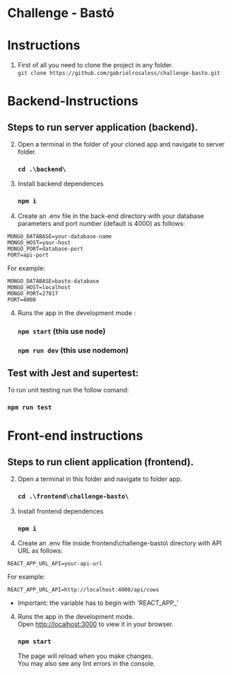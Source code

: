 # Challenge - Bastó

# Instructions

1. First of all you need to clone the project in any folder. 
\
`git clone https://github.com/gabrielrosaless/challenge-basto.git`

# Backend-Instructions

## Steps to run server application (backend).

2) Open a terminal in the folder of your cloned app and navigate to server folder.

    ### `cd .\backend\`

3) Install backend dependences 
    ### `npm i`

4) Create an .env file in the back-end directory with your database parameters and port number (default is 4000) as follows: 
```
MONGO_DATABASE=your-database-name
MONGO_HOST=your-host
MONGO_PORT=database-port
PORT=api-port
```
For example:
```
MONGO_DATABASE=basto-database
MONGO_HOST=localhost
MONGO_PORT=27017
PORT=4000
```

4) Runs the app in the development mode :
   ### `npm start` (this use node)
    ### `npm run dev` (this use nodemon)

## Test with Jest and supertest:
To run unit testing run the follow comand:
   ### `npm run test`

# Front-end instructions

## Steps to run client application (frontend).

2) Open a terminal in this folder and navigate to folder app.
    ### `cd .\frontend\challenge-basto\`

3) Install frontend dependences 
    ### `npm i`

4) Create an .env file inside frontend\challenge-basto\ directory with API URL as follows: 
```
REACT_APP_URL_API=your-api-url
```
For example:
```
REACT_APP_URL_API=http://localhost:4000/api/cows
```
* Important: the variable has to begin with 'REACT_APP_'

4) Runs the app in the development mode.\
   Open [http://localhost:3000](http://localhost:3000) to view it in your browser.
   ### `npm start`

   The page will reload when you make changes.\
   You may also see any lint errors in the console.

